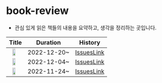 # book-review
- 관심 있게 읽은 책들의 내용을 요약하고, 생각을 정리하는 곳입니다.

Title|Duration|History|
|-----|--------|-------|
|<img src="https://image.aladin.co.kr/product/9041/48/cover500/8931454724_1.jpg" style="width:50%; display:block; margin: 0px auto;" >|2022-12-20~  |[IssuesLink](https://github.com/wisdom08/book-review/issues?q=is%3Aopen+is%3Aissue+milestone%3A%22하루+3분+네트워크+교실%22)|
|<img src="https://image.aladin.co.kr/product/24323/38/cover500/8931556748_1.jpg" style="width:50%; display:block; margin: 0px auto;" >|2022-12-04~  |[IssuesLink](https://github.com/wisdom08/book-review/issues?q=is%3Aopen+is%3Aissue+milestone%3A%22성공과+실패를+결정하는+1%25의+네트워크+원리%22)|
|<img src="https://image.aladin.co.kr/product/29142/6/cover500/k262837077_1.jpg" style="width:50%; display:block; margin: 0px auto;" >|2022-11-24~  |[IssuesLink](https://github.com/wisdom08/book-review/issues?q=is%3Aopen+is%3Aissue+milestone%3A%22도메인+주도+개발+시작하기%22)|
